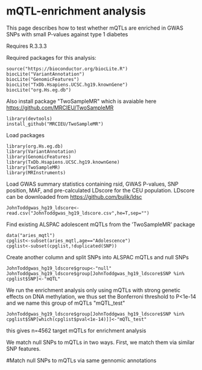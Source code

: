 # mQTL-enrichment analysis

This page describes how to test whether mQTLs are enriched in GWAS SNPs with small P-values against type 1 diabetes

Requires R.3.3.3

Required packages for this analysis:

	source("https://bioconductor.org/biocLite.R")
	biocLite("VariantAnnotation")
	biocLite("GenomicFeatures")
	biocLite("TxDb.Hsapiens.UCSC.hg19.knownGene")
	biocLite("org.Hs.eg.db")
	
Also install package "TwoSampleMR" which is avaiable here https://github.com/MRCIEU/TwoSampleMR
```
library(devtools)
install_github("MRCIEU/TwoSampleMR")
```
Load packages
```
library(org.Hs.eg.db)
library(VariantAnnotation)
library(GenomicFeatures)
library(TxDb.Hsapiens.UCSC.hg19.knownGene)
library(TwoSampleMR)
library(MRInstruments)
```

Load GWAS summary statistics containing rsid, GWAS P-values, SNP position, MAF, and pre-calculated LDscore for the CEU population. LDscore can be downloaded from https://github.com/bulik/ldsc
```
JohnToddgwas_hg19_ldscore<-read.csv("JohnToddgwas_hg19_ldscore.csv",he=T,sep="")
```
Find existing ALSPAC adolescent mQTLs from the 'TwoSampleMR' package
```
data("aries_mqtl")
cpglist<-subset(aries_mqtl,age=="Adolescence")
cpglist<-subset(cpglist,!duplicated(SNP))
```
Create another column and split SNPs into ALSPAC mQTLs and null SNPs
```
JohnToddgwas_hg19_ldscore$group<-"null"
JohnToddgwas_hg19_ldscore$group[JohnToddgwas_hg19_ldscore$SNP %in% cpglist$SNP]<-"mQTL"
```
We run the enrichment analysis only using mQTLs with strong genetic effects on DNA methylation, we thus set the Bonferroni threshold to P<1e-14 and we name this group of mQTLs "mQTL_test"
```
JohnToddgwas_hg19_ldscore$group[JohnToddgwas_hg19_ldscore$SNP %in% cpglist$SNP[which(cpglist$pval<1e-14)]]<-"mQTL_test"
```
this gives n=4562 target mQTLs for enrichment analysis

We match null SNPs to mQTLs in two ways. First, we match them via similar SNP features.  



#Match null SNPs to mQTLs via same gennomic annotations







